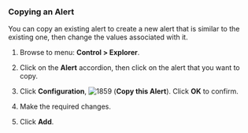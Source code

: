 ### Copying an Alert

You can copy an existing alert to create a new alert that is similar to
the existing one, then change the values associated with it.

1.  Browse to menu: **Control > Explorer**.

2.  Click on the **Alert** accordion, then click on the alert that you
    want to copy.

3.  Click **Configuration**,
    ![1859](../images/1859.png) (**Copy this Alert**). Click **OK** to
    confirm.

4.  Make the required changes.

5.  Click **Add**.
